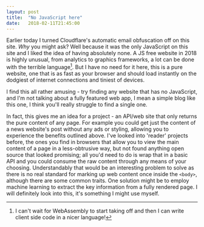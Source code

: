 ```yaml
---
layout: post
title:  "No JavaScript here"
date:   2018-02-11T21:45:00
---
```

Earlier today I turned Cloudflare's automatic email obfuscation off on this site. _Why_ you might ask? Well because it was the only JavaScript on this site and I liked the idea of having absolutely none. A JS free website in 2018 is highly unusual, from analytics to graphics frameworks, a lot can be done with the terrible language[^1]. But I have no need for it here, this is a pure website, one that is as fast as your browser and should load instantly on the dodgiest of internet connections and tiniest of devices.

I find this all rather amusing - try finding any website that has no JavaScript, and I'm not talking about a fully featured web app, I mean a simple blog like this one, I think you'll really struggle to find a single one.

In fact, this gives me an idea for a project - an API/web site that only returns the pure content of any page. For example you could get just the content of a news website's post without any ads or styling, allowing you to experience the benefits outlined above. I've looked into 'reader' projects before, the ones you find in browsers that allow you to view the main content of a page in a less-obtrusive way, but not found anything open source that looked promising; all you'd need to do is wrap that in a basic API and you could consume the raw content through any means of your choosing. Understandably that would be an interesting problem to solve as there is no real standard for marking up web content once inside the `<body>`, although there are some common traits. One solution might be to employ machine learning to extract the key information from a fully rendered page. I will definitely look into this, it's something I might use myself.

[^1]: I can't wait for WebAssembly to start taking off and then I can write client side code in a nicer language!